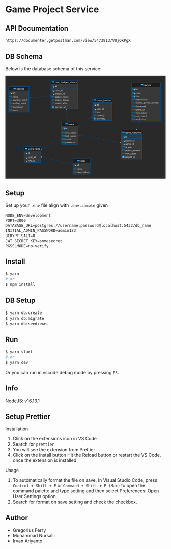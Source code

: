 # Game Project Service

## API Documentation
```sh
https://documenter.getpostman.com/view/5473913/VUjQkPgX
```
## DB Schema

Below is the database schema of this service:

![](./dbschema.png)

## Setup

Set up your `.env` file align with `.env.sample` given

```.env
NODE_ENV=development
PORT=3000
DATABASE_URL=postgres://username:password@localhost:5432/db_name
INITIAL_ADMIN_PASSWORD=admin123
BCRYPT_SALT=8
JWT_SECRET_KEY=somesecret
PGSSLMODE=no-verify
```

## Install

```sh
$ yarn
# or
$ npm install
```

## DB Setup

```sh
$ yarn db:create
$ yarn db:migrate
$ yarn db:seed:exec
```

## Run

```sh
$ yarn start
# or
$ yarn dev
```

Or you can run in vscode debug mode by pressing `F5`.

## Info

NodeJS: v16.13.1

## Setup Prettier

Installation

1. Click on the extensions icon in VS Code
2. Search for `prettier`
3. You will see the extension from Prettier
4. Click on the install button
Hit the Reload button or restart the VS Code, once the extension is installed

Usage

1. To automatically format the file on save, In Visual Studio Code, press `Control + Shift + P` or `Command + Shift + P (Mac)` to open the command palette and type setting and then select Preferences: Open User Settings option.
2. Search for format on save setting and check the checkbox.

## Author

- Gregorius Ferry
- Muhammad Nursalli
- Irvan Ariyanto
